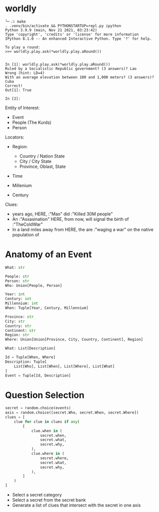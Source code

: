 # worldly

```
╰─⠠⠵ make
. .venv/bin/activate && PYTHONSTARTUP=repl.py ipython
Python 3.9.9 (main, Nov 21 2021, 03:23:42) 
Type 'copyright', 'credits' or 'license' for more information
IPython 8.1.0 -- An enhanced Interactive Python. Type '?' for help.

To play a round:
>>> worldly.play.ask(*worldly.play.aRound())


In [1]: worldly.play.ask(*worldly.play.aRound())
Ruled by a Socialistic Republic government? (3 answers)? Lao
Wrong (hint: LD=4)
With an average elevation between 100 and 1,000 meters? (3 answers)? Cuba
Correct!
Out[1]: True

In [2]: 
```

Entity of Interest:
- Event
- People (The Kurds)
- Person

Locators:
- Region:
  - Country / Nation State
  - City / City State
  - Province, Oblast, State

- Time
 - Millenium
 - Century

Clues:
- <DeltaYears> years ago, HERE, <Person>:"Mao" did <Action>:"Killed 30M people"
- An <Event>:"Assasination" HERE, <DeltaYears> from now, will signal the birth of <Event>:"TheColdWar"
- In a land <Distance> miles away from HERE, the <People> are <Action>:"waging a war" on the native population of <Region>

# Anatomy of an Event
```python
What: str

People: str
Person: str
Who: Union[People, Person]

Year: int
Century: int
Millennium: int
When: Tuple[Year, Century, Millennium]

Province: str
City: str
Country: str
Continent: str
Region: str
Where: Union[Union[Province, City, Country, Continent], Region]

What: List[Description]

Id = Tuple[When, Where]
Description: Tuple[
    List[Who], List[When], List[Where], List[What]
]
Event = Tuple[Id, Description]
```

# Question Selection
```python
secret = random.choice(events)
axis = random.choice([secret.Who, secret.When, secret.Where])
clues = [
    clue for clue in clues if any(
        [
            clue.when in (
                secret.when,
                secret.what,
                secret.why,
            ),
            clue.where in (
                secret.where,
                secret.what,
                secret.why,
            ),
        ]
    )
]
```

- Select a secret category
- Select a secret from the secret bank
- Generate a list of clues that intersect with the secret in one axis
